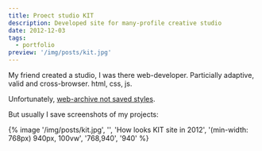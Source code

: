 ```yaml
---
title: Proect studio KIT
description: Developed site for many-profile creative studio
date: 2012-12-03
tags:
  - portfolio
preview: '/img/posts/kit.jpg'
---
```


My friend created a studio, I was there web-developer.
Particially adaptive, valid and cross-browser. html, css, js.

Unfortunately, [web-archive not saved styles](http://web.archive.org/web/20121228092043/http://vkite.ru/).

But usually I save screenshots of my projects:

{% image '/img/posts/kit.jpg', '', 'How looks KIT site in 2012', '(min-width: 768px) 940px, 100vw', '768,940', '940' %}
